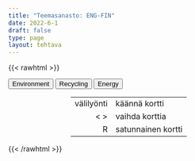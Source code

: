 ```yaml
---
title: "Teemasanasto: ENG-FIN"
date: 2022-6-1
draft: false
type: page
layout: tehtava
---
```

{{< rawhtml >}}
<link rel="stylesheet" type="text/css" href="/css/flashcard1.css"/>
<html>
 <body>
  <div id="cardArea"></div>
  <div id=valikko>
<button id="teema1">Environment</button>  <button id="teema2">Recycling</button>   <button id="teema3">Energy</button>
</div>
  <div id="lukumaara"></div>
  <div id="buttonArea" class="grid grid-cols-3"></div>

<div id="nappaimet" class="hidden lg:block" style="text-align:center; margin:0 auto; width:50%;"> 
<table>
  <tr>
    <td style="text-align:end;">välilyönti</td>
    <td>käännä kortti</td>
  </tr>
  <tr>
    <td style="text-align:end;">< ></td>
    <td>vaihda korttia</td>
  </tr>
  <tr>
    <td style="text-align:end;">R</td>
    <td>satunnainen kortti</td>
</table>

</div>

 </body>
</html>

<script> 
$(document).ready(function() {

  var currentQuestion = 0;
  var qbank = [
	["habitat", "elinalue"], 
	["genetically modified (GM)", "geenimuunneltu"], 
	["insecticide", "hyönteismyrkky"], 
	["atmosphere", "ilmakehä"], 
	["climate change", "ilmastonmuutos"], 
	["global warming", "ilmaston lämpeneminen"], 
	["irrigation", "kastelu"], 
	["greenhouse effect", "kasvihuoneilmiö"], 
	["vegetation, flora", "kasvillisuus"], 
	["herbicide", "kasvimyrkky"], 
	["flora and fauna", "kasvit ja eläimet"], 
	["urbanisation", "kaupungistuminen"], 
	["sustainable development", "kestävä kehitys"], 
	["subsistence farming", "kotieläin"], 
	["subsistence farming", "kotitarveviljely"], 
	["indigenous", "kotoperäinen"], 
	["become extinct, die out", "kuolla sukupuuttoon"], 
	["fertilizer", "lannoite"], 
	["organic", "luomu-"], 
	["biodiversity", "luonnon monimuotoisuus"], 
	["environmentalist, nature activist, conservationist", "luonnonsuojelija"], 
	["conservation", "luonnonsuojelu"], 
	["biodegradable", "luonnossa hajoava"], 
	["eco-friendly, environmentally friendly", "luontoystävällinen"], 
	["local food, locally sourced food", "lähiruoka"], 
	["soil, ground, land", "maaperä"], 
	["agriculture", "maatalous"], 
	["deforestation", "metsien tuhoutuminen"], 
	["polar ice cap", "napajäätikkö"], 
	["ozone depletion", "otsonikato"], 
	["sanitation", "puhtaanapito, sanitaatio"], 
	["emissions trading", "päästökauppa"], 
	["food chain", "ravintoketju"], 
	["eutrophication", "rehevöityminen"], 
	["fair trade", "reilu kauppa"], 
	["precipitation", "sadanta, sademäärä"], 
	["poacher", "salametsästäjä"], 
	["harvest, yield, crop", "sato"], 
	["extinction", "sukupuuttoon kuoleminen"], 
	["conserve", "suojella"], 
	["preserve", "säilyttää"], 
	["factory farming", "tehotuotanto"], 
	["pest", "tuholainen"], 
	["pesticide", "tuholaismyrkky"], 
	["invasive species", "tunkeutujalaji"], 
	["endangered species", "uhanalainen laji"], 
	["wildlife", "villieläimet"], 
	["crop rotation", "vuoroviljely"], 
	["overcrowding, overpopulation", "ylikansoittuminen"], 
	["environmental mitigation", "ympäristötuhojen lieventäminen"],
    ["lifespan", "elinkaari"], 
	["disposal", "hävittäminen"], 
	["dispose of, discard", "heittää pois"], 
	["waste management/disposal", "jätehuolto"], 
	["dumpster, skip", "jätelava"], 
	["sewage", "jätevesi"], 
	["refuse, waste", "jätteet"], 
	["incineration", "jätteidenpoltto"], 
	["landfill (site), dump, tip", "kaatopaikka"], 
	["kerbside collection", "kadunvarsikeräys"], 
	["disposable", "kertakäyttö-"], 
	["repurpose, upcycle", "kierrättää uuteen käyttötarkoitukseen"], 
	["recycling", "kierrätys"], 
	["drop-off site", "kierrätyspiste"], 
	["flea market", "kirpputori"], 
	["composting", "kompostointi"], 
	["household waste, domestic waste", "kotitalousjäte"], 
	["second-hand, used", "käytetty"], 
	["sort (out), separate", "lajitella"], 
	["bottle bank", "lasin-/pullonkeräyspiste"], 
	["toxic waste", "myrkyllinen jäte"], 
	["hazardous waste", "ongelmajäte"], 
	["scrap, junk", "romu"], 
	["(rubbish) bin (Br), trash can (Am), container (large)", "roska-astia"], 
	["trash (Am), garbage, rubbish, litter", "roskat"], 
	["litter", "roskata"], 
	["pollution", "saastuminen"], 
	["polluted, contaminated", "saastunut"], 
	["pollutant", "saastuttava aine"], 
	["industrial waste", "teollisuusjäte"], 
	["sewage (treatment) plant/works", "vedenpuhdistuslaitos"], 
    ["wave energy/power", "aaltovoima"], 
	["battery", "akku"], 
	["solar energy/power", "aurinkoenergia"], 
	["solar panel", "aurinkopaneeli"], 
	["biofuel", "biopolttoaine"], 
	["energy supply", "energiantuotanto"], 
	["fossil fuel", "fossiilinen polttoaine"], 
	["acid rain", "happosade"], 
	["carbon dioxide", "hiilidioksidi"], 
	["carbon emissions", "hiilidioksidipäästöt"], 
	["carbon footprint", "hiilijalanjälki"], 
	["carbon offsetting", "hiilikompensaatio(kauppa)"], 
	["coal-fired power plant/station", "hiilivoimala"], 
	["hybrid", "hybridi, risteymä"], 
	["natural gas", "maakaasu"], 
	["geothermal energy", "maalämpö"], 
	["marine energy, ocean energy", "merienergia"], 
	["methane", "metaani"], 
	["dam", "pato"], 
	["fuel", "polttoaine"], 
	["emissions trading", "päästökauppa"], 
	["crude oil", "raakaöljy"], 
	["blackout, brownout", "sähkökatko"], 
	["electrical grid", "sähköverkko"], 
	["reservoir", "tekoallas"], 
	["generate energy", "tuottaa energiaa"], 
	["peat", "turve"], 
	["wind power", "tuulivoima"], 
	["windfarm", "tuulivoimapuisto"], 
	["renewable energy sources, renewables", "uusiutuvat energianlähteet energy sources,"], 
	["cut down, reduce, decrease", "vähentää"], 
	["harness energy", "valjastaa energia käyttöön"], 
	["hydroelectric power plant", "vesivoimala"], 
	["current", "virta"], 
	["power plant", "voimala"], 
	["tidal power, tidal energy", "vuorovesivoima"], 
	["nuclear fallout", "ydinlaskeuma"], 
	["nuclear energy", "ydinvoima"], 
	["nuclear reactor", "ydinreaktori"], 
	["oil rig", "öljynporauslautta"], 
	["oil spill", "öljyvuoto"], 
  ];

  beginActivity();
  edellinen();
  random();
  seuraava();
  kortinVaihto();

  	$("#teema1").on("mousedown", function(){
	currentQuestion = 0;
    beginActivity();
    })
    $("#teema2").on("mousedown", function(){
    currentQuestion = 50;
    beginActivity();
    })
    $("#teema3").on("mousedown", function(){
    currentQuestion = 81;
    beginActivity();
    })
    $("#teema4").on("mousedown", function(){
    currentQuestion = 245;
    beginActivity();
    })

  window.addEventListener('keydown', (e) => {
    if (e.keyCode === 32 && e.target === document.body) {
      e.preventDefault();
    }
  });

  document.body.onkeydown = function(event) {
    event = event || window.event;
    var keycode = event.charCode || event.keyCode;
    if (keycode === 37 && currentQuestion > 0) {
      currentQuestion--;
      beginActivity();
    }

    if (keycode === 82) {
      var randomNumber = Math.floor(Math.random() * qbank.length);
      currentQuestion = randomNumber;
      beginActivity();
    }

    if (keycode === 39 && currentQuestion < qbank.length - 1) {
      currentQuestion++;
      beginActivity();
    }

    if (keycode === 32) {
      var parentDiv = document.getElementById("cardArea");
      var childDiv = document.getElementById("card1");
      if (parentDiv.contains(childDiv)) {
        $("#cardArea").empty()
        $("#cardArea").append('<div id="card2" class="card">' + qbank[currentQuestion][1] + '</div>')
        $("#card2").css("background-color", "#00473c")
      } else {
        $("#cardArea").empty()
        $("#cardArea").append('<div id="card1" class="card">' + qbank[currentQuestion][0] + '</div>')
        $("#card1").css("background-color", "#1F2937")
      }
    }

  }
 	function beginActivity() {
    $("#cardArea").empty();
    $("#cardArea").append('<div id="card1" class="card">' + qbank[currentQuestion][0] + '</div>');
    $("#card1").css("background-color", "#1F2937");
    $("#lukumaara").empty();
    var korttia = document.createElement('div')
    korttia.innerHTML = currentQuestion + 1 + " / " + qbank.length;
    document.getElementById('lukumaara').appendChild(korttia);
  }

  function kortinVaihto() {
    $("#cardArea").on("click", function() {
      var parentDiv = document.getElementById("cardArea");
      var childDiv = document.getElementById("card1");
      if (parentDiv.contains(childDiv)) {
        $("#cardArea").empty()
        $("#cardArea").append('<div id="card2" class="card">' + qbank[currentQuestion][1] + '</div>')
        $("#card2").css("background-color", "#00473c")
      } else {
        $("#cardArea").empty()
        $("#cardArea").append('<div id="card1" class="card">' + qbank[currentQuestion][0] + '</div>')
        $("#card1").css("background-color", "#1F2937")
      }
    })
  }


  function edellinen() {
    $("#buttonArea").append('<div id="prevButton">Edellinen</div>');
    $("#prevButton").on("click", function() {
      if (currentQuestion > 0) {
        currentQuestion--;
        beginActivity();
      }
    })
  }

  function random() {
    $("#buttonArea").append('<div id="random">Random</div>');
    $("#random").on("click", function() {
      var randomNumber = Math.floor(Math.random() * qbank.length);
      currentQuestion = randomNumber;
      beginActivity();
    })
  }

  function seuraava() {
    $("#buttonArea").append('<div id="nextButton">Seuraava</div>');
    $("#nextButton").on("click", function() {
      if (currentQuestion < qbank.length - 1) {
        currentQuestion++;
        beginActivity();
      }
    })
  }
})
</script>

{{< /rawhtml >}}